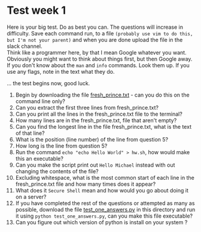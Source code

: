 # Test week 1
Here is your big test. Do as best you can. 
The questions will increase in difficulty.
Save each command run, to a file `(probably use vim to do this, but I'm not your parent)` and when you are done upload the file in the slack channel. \
Think like a programmer here, by that I mean Google whatever you want.
Obviously you might want to think about things first, but then Google away.
If you don't know about the `man` and `info` commands. Look them up.
If you use any flags, note in the text what they do.  

... the test begins now, good luck.

1. Begin by downloading the file [fresh_prince.txt](https://raw.githubusercontent.com/Mappboy/learning_comp_skills_the_cam_way/master/fresh_prince.txt) - can you do this on the command line only?
2. Can you extract the first three lines from fresh_prince.txt?
3. Can you print all the lines in the fresh_prince.txt file to the terminal?
4. How many lines are in the fresh_prince.txt, file that aren't empty?
5. Can you find the longest line in the file fresh_prince.txt, what is the text of that line?
6. What is the position (line number) of the line from question 5?
7. How long is the line from question 5?
8. Run the command `echo "echo Hello World" > hw.sh`, how would make this an executable?
9. Can you make the script print out `Hello Michael` instead with out changing the contents of the file?
10. Excluding whitespace, what is the most common start of each line in the fresh_prince.txt file and how many times does it appear?
11. What does it `Secure Shell` mean and how would you go about doing it on a server?
12. If you have completed the rest of the questions or attempted as many as possible, download the file [test_one_answers.py](https://raw.githubusercontent.com/Mappboy/learning_comp_skills_the_cam_way/master/test_one_answers.py)
in this directory and run it using `python test_one_answers.py`, can you make this file executable?
13. Can you figure out which version of python is install on your system ?
